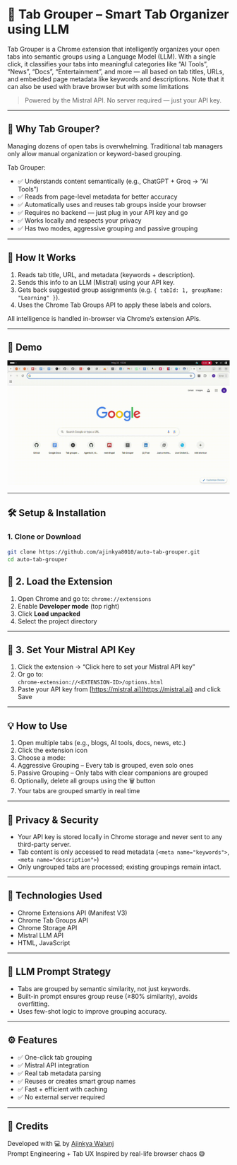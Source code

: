 # 🔖 Tab Grouper – Smart Tab Organizer using LLM

Tab Grouper is a Chrome extension that intelligently organizes your open tabs into semantic groups using a Language Model (LLM). With a single click, it classifies your tabs into meaningful categories like “AI Tools”, “News”, “Docs”, “Entertainment”, and more — all based on tab titles, URLs, and embedded page metadata like keywords and descriptions. Note that it can also be used with brave browser but with some limitations

> Powered by the Mistral API. No server required — just your API key.

---

## 🚀 Why Tab Grouper?

Managing dozens of open tabs is overwhelming. Traditional tab managers only allow manual organization or keyword-based grouping.

Tab Grouper:
- ✅ Understands content semantically (e.g., ChatGPT + Groq → “AI Tools”)  
- ✅ Reads from page-level metadata for better accuracy  
- ✅ Automatically uses and reuses tab groups inside your browser  
- ✅ Requires no backend — just plug in your API key and go  
- ✅ Works locally and respects your privacy
- ✅ Has two modes, aggressive grouping and passive grouping

---

## 🧠 How It Works

1. Reads tab title, URL, and metadata (keywords + description).
2. Sends this info to an LLM (Mistral) using your API key.
3. Gets back suggested group assignments (e.g. `{ tabId: 1, groupName: "Learning" }`).
4. Uses the Chrome Tab Groups API to apply these labels and colors.

All intelligence is handled in-browser via Chrome’s extension APIs.

---

## 📸 Demo

![Tab Grouper demo](./assets/tab-grouper.gif)

---

## 🛠 Setup & Installation

### 1. Clone or Download

```bash
git clone https://github.com/ajinkya8010/auto-tab-grouper.git
cd auto-tab-grouper
```

## 🔧 2. Load the Extension

1. Open Chrome and go to: `chrome://extensions`
2. Enable **Developer mode** (top right)
3. Click **Load unpacked**
4. Select the project directory

---

## 🔑 3. Set Your Mistral API Key

1. Click the extension → “Click here to set your Mistral API key”
2. Or go to:  
   `chrome-extension://<EXTENSION-ID>/options.html`
3. Paste your API key from [https://mistral.ai](https://mistral.ai) and click Save

---

## 💡 How to Use

1. Open multiple tabs (e.g., blogs, AI tools, docs, news, etc.)
2. Click the extension icon
3. Choose a mode:
4. Aggressive Grouping – Every tab is grouped, even solo ones
5. Passive Grouping – Only tabs with clear companions are grouped
6. Optionally, delete all groups using the 🗑️ button
7. Your tabs are grouped smartly in real time

---

## 🔐 Privacy & Security

- Your API key is stored locally in Chrome storage and never sent to any third-party server.
- Tab content is only accessed to read metadata (`<meta name="keywords">`, `<meta name="description">`)
- Only ungrouped tabs are processed; existing groupings remain intact.

---

## 🧩 Technologies Used

- Chrome Extensions API (Manifest V3)
- Chrome Tab Groups API
- Chrome Storage API
- Mistral LLM API
- HTML, JavaScript

---

## 🧠 LLM Prompt Strategy

- Tabs are grouped by semantic similarity, not just keywords.
- Built-in prompt ensures group reuse (≥80% similarity), avoids overfitting.
- Uses few-shot logic to improve grouping accuracy.

---

## ⚙️ Features

- ✅ One-click tab grouping
- ✅ Mistral API integration
- ✅ Real tab metadata parsing
- ✅ Reuses or creates smart group names
- ✅ Fast + efficient with caching
- ✅ No external server required

---

## 🙌 Credits

Developed with 💻 by [Ajinkya Walunj](https://github.com/ajinkya8010)  
Prompt Engineering + Tab UX Inspired by real-life browser chaos 😅